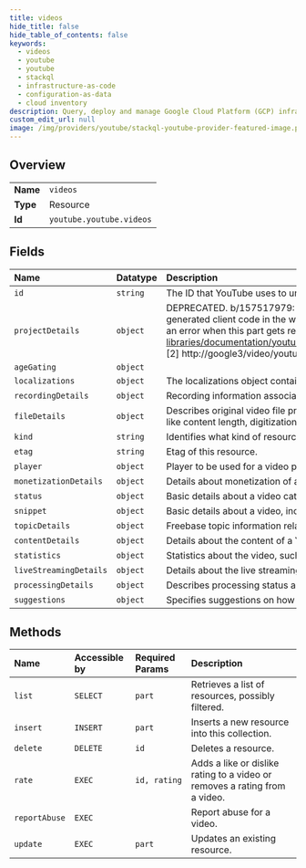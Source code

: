 ```yaml
---
title: videos
hide_title: false
hide_table_of_contents: false
keywords:
  - videos
  - youtube
  - youtube    
  - stackql
  - infrastructure-as-code
  - configuration-as-data
  - cloud inventory
description: Query, deploy and manage Google Cloud Platform (GCP) infrastructure and resources using SQL
custom_edit_url: null
image: /img/providers/youtube/stackql-youtube-provider-featured-image.png
---
```

  
    

## Overview
<table><tbody>
<tr><td><b>Name</b></td><td><code>videos</code></td></tr>
<tr><td><b>Type</b></td><td>Resource</td></tr>
<tr><td><b>Id</b></td><td><code>youtube.youtube.videos</code></td></tr>
</tbody></table>

## Fields
| Name | Datatype | Description |
|:-----|:---------|:------------|
| `id` | `string` | The ID that YouTube uses to uniquely identify the video. |
| `projectDetails` | `object` | DEPRECATED. b/157517979: This part was never populated after it was added. However, it sees non-zero traffic because there is generated client code in the wild that refers to it [1]. We keep this field and do NOT remove it because otherwise V3 would return an error when this part gets requested [2]. [1] https://developers.google.com/resources/api-libraries/documentation/youtube/v3/csharp/latest/classGoogle_1_1Apis_1_1YouTube_1_1v3_1_1Data_1_1VideoProjectDetails.html [2] http://google3/video/youtube/src/python/servers/data_api/common.py?l=1565-1569&rcl=344141677 |
| `ageGating` | `object` |  |
| `localizations` | `object` | The localizations object contains localized versions of the basic details about the video, such as its title and description. |
| `recordingDetails` | `object` | Recording information associated with the video. |
| `fileDetails` | `object` | Describes original video file properties, including technical details about audio and video streams, but also metadata information like content length, digitization time, or geotagging information. |
| `kind` | `string` | Identifies what kind of resource this is. Value: the fixed string "youtube#video". |
| `etag` | `string` | Etag of this resource. |
| `player` | `object` | Player to be used for a video playback. |
| `monetizationDetails` | `object` | Details about monetization of a YouTube Video. |
| `status` | `object` | Basic details about a video category, such as its localized title. Next Id: 18 |
| `snippet` | `object` | Basic details about a video, including title, description, uploader, thumbnails and category. |
| `topicDetails` | `object` | Freebase topic information related to the video. |
| `contentDetails` | `object` | Details about the content of a YouTube Video. |
| `statistics` | `object` | Statistics about the video, such as the number of times the video was viewed or liked. |
| `liveStreamingDetails` | `object` | Details about the live streaming metadata. |
| `processingDetails` | `object` | Describes processing status and progress and availability of some other Video resource parts. |
| `suggestions` | `object` | Specifies suggestions on how to improve video content, including encoding hints, tag suggestions, and editor suggestions. |
## Methods
| Name | Accessible by | Required Params | Description |
|:-----|:--------------|:----------------|:------------|
| `list` | `SELECT` | `part` | Retrieves a list of resources, possibly filtered. |
| `insert` | `INSERT` | `part` | Inserts a new resource into this collection. |
| `delete` | `DELETE` | `id` | Deletes a resource. |
| `rate` | `EXEC` | `id, rating` | Adds a like or dislike rating to a video or removes a rating from a video. |
| `reportAbuse` | `EXEC` |  | Report abuse for a video. |
| `update` | `EXEC` | `part` | Updates an existing resource. |
